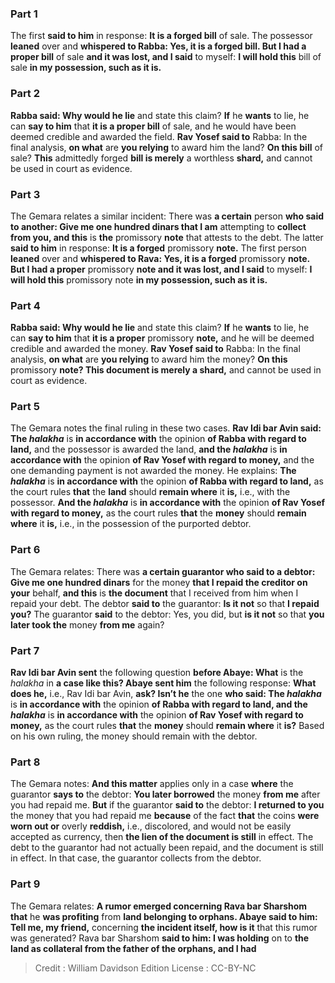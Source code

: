 
### Part 1
The first <b>said to him</b> in response: <b>It is a forged bill</b> of sale. The possessor <b>leaned</b> over and <b>whispered to Rabba: Yes, it is a forged bill. But I had a proper bill</b> of sale <b>and it was lost, and I said</b> to myself: <b>I will hold this</b> bill of sale <b>in my possession, such as it is.</b>

### Part 2
<b>Rabba said: Why would he lie</b> and state this claim? <b>If</b> he <b>wants</b> to lie, he can <b>say to him</b> that <b>it is a proper bill</b> of sale, and he would have been deemed credible and awarded the field. <b>Rav Yosef said to</b> Rabba: In the final analysis, <b>on what</b> are <b>you relying</b> to award him the land? <b>On this bill</b> of sale? <b>This</b> admittedly forged <b>bill is merely</b> a worthless <b>shard,</b> and cannot be used in court as evidence.

### Part 3
The Gemara relates a similar incident: There was <b>a certain</b> person <b>who said to another: Give me one hundred dinars that I am</b> attempting to <b>collect from you, and this</b> is <b>the</b> promissory <b>note</b> that attests to the debt. The latter <b>said to him</b> in response: <b>It is a forged</b> promissory <b>note.</b> The first person <b>leaned</b> over and <b>whispered to Rava: Yes, it is a forged</b> promissory <b>note. But I had a proper</b> promissory <b>note and it was lost, and I said</b> to myself: <b>I will hold this</b> promissory note <b>in my possession, such as it is.</b>

### Part 4
<b>Rabba said: Why would he lie</b> and state this claim? <b>If</b> he <b>wants</b> to lie, he can <b>say to him</b> that <b>it is a proper</b> promissory <b>note,</b> and he will be deemed credible and awarded the money. <b>Rav Yosef said to</b> Rabba: In the final analysis, <b>on what</b> are <b>you relying</b> to award him the money? <b>On this</b> promissory <b>note? This document is merely a shard,</b> and cannot be used in court as evidence.

### Part 5
The Gemara notes the final ruling in these two cases. <b>Rav Idi bar Avin said: The <i>halakha</i></b> is <b>in accordance with</b> the opinion <b>of Rabba with regard to land,</b> and the possessor is awarded the land, <b>and the <i>halakha</i></b> is <b>in accordance with</b> the opinion <b>of Rav Yosef with regard to money,</b> and the one demanding payment is not awarded the money. He explains: <b>The <i>halakha</i></b> is <b>in accordance with</b> the opinion <b>of Rabba with regard to land,</b> as the court rules <b>that</b> the <b>land</b> should <b>remain where</b> it <b>is,</b> i.e., with the possessor. <b>And the <i>halakha</i></b> is <b>in accordance with</b> the opinion <b>of Rav Yosef with regard to money,</b> as the court rules <b>that</b> the <b>money</b> should <b>remain where</b> it <b>is,</b> i.e., in the possession of the purported debtor.

### Part 6
The Gemara relates: There was <b>a certain guarantor who said to a debtor: Give me one hundred dinars</b> for the money <b>that I repaid the creditor on your</b> behalf, <b>and this</b> is <b>the document</b> that I received from him when I repaid your debt. The debtor <b>said to</b> the guarantor: <b>Is it not</b> so that <b>I repaid you?</b> The guarantor <b>said</b> to the debtor: Yes, you did, but <b>is it not</b> so that <b>you later took the</b> money <b>from me</b> again?

### Part 7
<b>Rav Idi bar Avin sent</b> the following question <b>before Abaye: What</b> is the <i>halakha</i> in <b>a case like this? Abaye sent him</b> the following response: <b>What does he,</b> i.e., Rav Idi bar Avin, <b>ask? Isn’t he</b> the one <b>who said: The <i>halakha</i></b> is <b>in accordance with</b> the opinion <b>of Rabba with regard to land, and the <i>halakha</i></b> is <b>in accordance with</b> the opinion <b>of Rav Yosef with regard to money,</b> as the court rules <b>that</b> the <b>money</b> should <b>remain where</b> it <b>is?</b> Based on his own ruling, the money should remain with the debtor.

### Part 8
The Gemara notes: <b>And this matter</b> applies only in a case <b>where</b> the guarantor <b>says to</b> the debtor: <b>You later borrowed</b> the money <b>from me</b> after you had repaid me. <b>But</b> if the guarantor <b>said to</b> the debtor: <b>I returned to you</b> the money that you had repaid me <b>because</b> of the fact <b>that</b> the coins <b>were worn out or</b> overly <b>reddish,</b> i.e., discolored, and would not be easily accepted as currency, then <b>the lien of the document is still</b> in effect. The debt to the guarantor had not actually been repaid, and the document is still in effect. In that case, the guarantor collects from the debtor.

### Part 9
The Gemara relates: <b>A rumor emerged concerning Rava bar Sharshom that</b> he <b>was profiting</b> from <b>land belonging to orphans. Abaye said to him: Tell me, my friend,</b> concerning <b>the incident itself, how is it</b> that this rumor was generated? Rava bar Sharshom <b>said to him: I was holding</b> on to <b>the land as collateral from the father of the orphans, and I had</b>

>Credit : William Davidson Edition
>License : CC-BY-NC